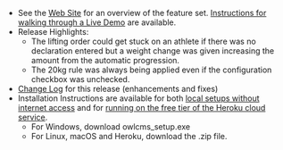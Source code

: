 - See the [Web Site](https://jflamy.github.io/owlcms4/#/?id=features) for an overview of the feature set.  [Instructions for walking through a Live Demo](https://jflamy.github.io/owlcms4/#/index?id=demo) are available.
- Release Highlights:
  - The lifting order could get stuck on an athlete if there was no declaration entered but a weight change was given increasing the amount from the automatic progression.
  - The 20kg rule was always being applied even if the configuration checkbox was unchecked.
- [Change Log](https://github.com/jflamy/owlcms4/milestone/40?closed=1) for this release (enhancements and fixes)
- Installation Instructions are available for both [local setups without internet access](https://jflamy.github.io/owlcms4/#/LocalSetup.md) and for [running on the free tier of the Heroku cloud service](https://jflamy.github.io/owlcms4/#/Heroku.md).
  - For Windows, download owlcms_setup.exe
  - For Linux, macOS and Heroku, download the .zip file.
